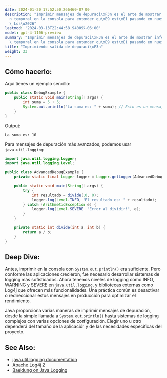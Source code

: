 ```yaml
---
date: 2024-01-20 17:52:50.266460-07:00
description: "Imprimir mensajes de depuraci\xF3n es el arte de mostrar informaci\xF3\
  n temporal en la consola para entender qu\xE9 est\xE1 pasando en nuestro c\xF3digo.\
  \ Los\u2026"
lastmod: '2024-03-13T22:44:58.940095-06:00'
model: gpt-4-1106-preview
summary: "Imprimir mensajes de depuraci\xF3n es el arte de mostrar informaci\xF3n\
  \ temporal en la consola para entender qu\xE9 est\xE1 pasando en nuestro c\xF3digo."
title: "Imprimiendo salida de depuraci\xF3n"
weight: 33
---
```


## Cómo hacerlo:
Aquí tienes un ejemplo sencillo:

```java
public class DebugExample {
    public static void main(String[] args) {
        int suma = 5 + 5;
        System.out.println("La suma es: " + suma); // Esto es un mensaje de depuración
    }
}
```

Output:
```
La suma es: 10
```

Para mensajes de depuración más avanzados, podemos usar `java.util.logging`:

```java
import java.util.logging.Logger;
import java.util.logging.Level;

public class AdvancedDebugExample {
    private static final Logger logger = Logger.getLogger(AdvancedDebugExample.class.getName());

    public static void main(String[] args) {
        try {
            int resultado = divide(10, 0);
            logger.log(Level.INFO, "El resultado es: " + resultado);
        } catch (ArithmeticException e) {
            logger.log(Level.SEVERE, "Error al dividir!", e);
        }
    }

    private static int divide(int a, int b) {
        return a / b;
    }
}
```

## Deep Dive:
Antes, imprimir en la consola con `System.out.println()` era suficiente. Pero conforme las aplicaciones crecieron, fue necesario desarrollar sistemas de logging más sofisticados. Ahora tenemos niveles de logging como INFO, WARNING y SEVERE en `java.util.logging`, y bibliotecas externas como Log4j que ofrecen más funcionalidades. Una práctica común es desactivar o redireccionar estos mensajes en producción para optimizar el rendimiento.

Java proporciona varias maneras de imprimir mensajes de depuración, desde la simple llamada a `System.out.println()` hasta sistemas de logging complejos con varias opciones de configuración. Elegir uno u otro dependerá del tamaño de la aplicación y de las necesidades específicas del proyecto.

## See Also:
- [java.util.logging documentation](https://docs.oracle.com/en/java/javase/17/docs/api/java.logging/java/util/logging/package-summary.html)
- [Apache Log4j 2](https://logging.apache.org/log4j/2.x/)
- [Baeldung on Java Logging](https://www.baeldung.com/java-logging-intro)
